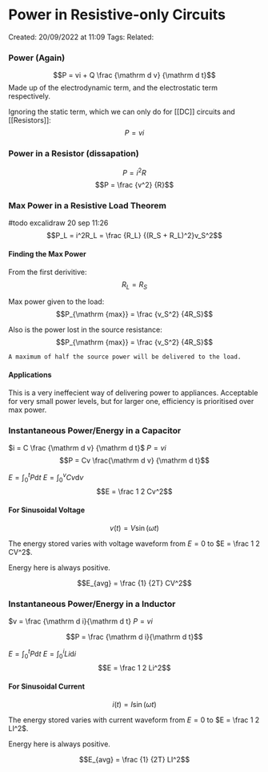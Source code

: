 # Power in Resistive-only Circuits
Created: 20/09/2022 at 11:09
Tags: 
Related:

### Power (Again)
$$P = vi + Q \frac {\mathrm d v} {\mathrm d t}$$
Made up of the electrodynamic term, and the electrostatic term respectively.

Ignoring the static term, which we can only do for [[DC]] circuits and [[Resistors]]:
$$P = vi$$


### Power in a Resistor (dissapation)
$$P = i^2R$$
$$P = \frac {v^2} {R}$$

### Max Power in a Resistive Load Theorem
#todo excalidraw 20 sep 11:26
$$P_L = i^2R_L = \frac {R_L} {(R_S + R_L)^2}v_S^2$$

#### Finding the Max Power
From the first derivitive:
$$R_L = R_S$$

Max power given to the load:
$$P_{\mathrm {max}} = \frac {v_S^2} {4R_S}$$

Also is the power lost in the source resistance:
$$P_{\mathrm {max}} = \frac {v_S^2} {4R_S}$$

```ad-info
A maximum of half the source power will be delivered to the load.
```

#### Applications
This is a very ineffecient way of delivering power to appliances.
Acceptable for very small power levels, but for larger one, efficiency is prioritised over max power.

### Instantaneous Power/Energy in a Capacitor
$i = C \frac {\mathrm d v} {\mathrm d t}$
$P = vi$
$$P = Cv \frac{\mathrm d v} {\mathrm d t}$$

$E = \int_0^t P \mathrm d t$
$E = \int_0^vCv \mathrm d v$
$$E = \frac 1 2 Cv^2$$

#### For Sinusoidal Voltage
$$v(t) = V\sin(\omega t)$$

The energy stored varies with voltage waveform from $E = 0$ to $E = \frac 1 2 CV^2$.

Energy here is always positive.

$$E_{avg} = \frac {1} {2T} CV^2$$

### Instantaneous Power/Energy in a Inductor
$v = \frac {\mathrm d i}{\mathrm d t}
$P = vi$

$$P = \frac {\mathrm d i}{\mathrm d t}$$

$E = \int_0^t P \mathrm d t$
$E = \int_0^iLi \mathrm d i$
$$E = \frac 1 2 Li^2$$

#### For Sinusoidal Current
$$i(t) = I\sin(\omega t)$$

The energy stored varies with current waveform from $E = 0$ to $E = \frac 1 2 LI^2$.

Energy here is always positive.

$$E_{avg} = \frac {1} {2T} LI^2$$
